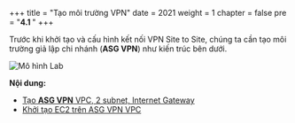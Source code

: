 +++
title = "Tạo môi trường VPN"
date = 2021
weight = 1
chapter = false
pre = "<b>4.1 </b>"
+++

Trước khi khởi tạo và cấu hình kết nối VPN Site to Site, chúng ta cần tạo môi trường giả lập chi nhánh (**ASG VPN**) như kiến trúc bên dưới.

![Mô hình Lab](/images/architecture/vpn.png?width=80pc)

**Nội dung:**

- [Tạo **ASG VPN** VPC, 2 subnet, Internet Gateway](4.1.1-create-asg-vpn-vpc/)
- [Khởi tạo EC2 trên ASG VPN VPC](4.1.2-create-ec2/)
 

